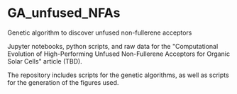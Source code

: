 # GA_unfused_NFAs
Genetic algorithm to discover unfused non-fullerene acceptors

Jupyter notebooks, python scripts, and raw data for the "Computational Evolution of High-Performing Unfused Non-Fullerene Acceptors for Organic Solar Cells" article (TBD).

The repository includes scripts for the genetic algorithms, as well as scripts for the generation of the figures used.
